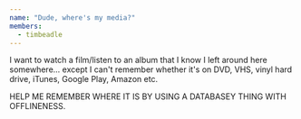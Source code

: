 ```yaml
---
name: "Dude, where's my media?"
members: 
  - timbeadle
---
```


I want to watch a film/listen to an album that I know I left around here somewhere... except I can't remember whether it's on DVD, VHS, vinyl hard drive, iTunes, Google Play, Amazon etc.

HELP ME REMEMBER WHERE IT IS BY USING A DATABASEY THING WITH OFFLINENESS.
